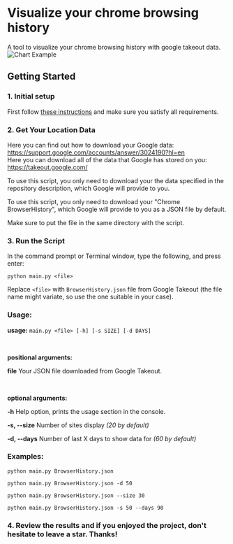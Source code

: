 # Visualize your chrome browsing history

A tool to visualize your chrome browsing history with google takeout data.
![Chart Example](https://i.imgur.com/JFEZZAY.png)

## Getting Started

### 1. Initial setup

First follow [these instructions](https://gist.github.com/markmelnic/b5a6d399b2c08008c989829cbf9c3618) and make sure you satisfy all requirements.

### 2. Get Your Location Data

Here you can find out how to download your Google data: <https://support.google.com/accounts/answer/3024190?hl=en></br>
Here you can download all of the data that Google has stored on you: <https://takeout.google.com/>

To use this script, you only need to download your the data specified in the repository description, which Google will provide to you.

To use this script, you only need to download your "Chrome BrowserHistory", which Google will provide to you as a JSON file by default.

Make sure to put the file in the same directory with the script.

### 3. Run the Script

In the command prompt or Terminal window, type the following, and press enter:

```shell
python main.py <file>
```

Replace `<file>` with `BrowserHistory.json` file from Google Takeout (the file name might variate, so use the one suitable in your case).

### Usage:

**usage:** `main.py <file> [-h] [-s SIZE] [-d DAYS]`

<br>

**positional arguments:**

  __file__                  Your JSON file downloaded from Google Takeout.

<br>

**optional arguments:**

  __-h__            Help option, prints the usage section in the console.

  __-s, --size__            Number of sites display *(20 by default)*
  
  __-d, --days__            Number of last X days to show data for *(60 by default)*

### Examples:

```shell
python main.py BrowserHistory.json
```

```shell
python main.py BrowserHistory.json -d 50
```

```shell
python main.py BrowserHistory.json --size 30
```

```shell
python main.py BrowserHistory.json -s 50 --days 90
```

### 4. Review the results and if you enjoyed the project, don't hesitate to leave a star. Thanks!
